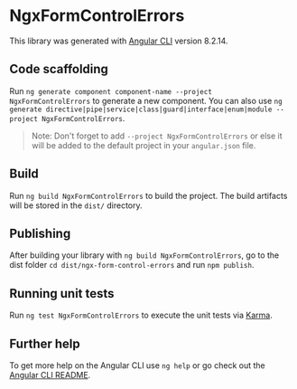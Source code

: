 # NgxFormControlErrors

This library was generated with [Angular CLI](https://github.com/angular/angular-cli) version 8.2.14.

## Code scaffolding

Run `ng generate component component-name --project NgxFormControlErrors` to generate a new component. You can also use `ng generate directive|pipe|service|class|guard|interface|enum|module --project NgxFormControlErrors`.
> Note: Don't forget to add `--project NgxFormControlErrors` or else it will be added to the default project in your `angular.json` file. 

## Build

Run `ng build NgxFormControlErrors` to build the project. The build artifacts will be stored in the `dist/` directory.

## Publishing

After building your library with `ng build NgxFormControlErrors`, go to the dist folder `cd dist/ngx-form-control-errors` and run `npm publish`.

## Running unit tests

Run `ng test NgxFormControlErrors` to execute the unit tests via [Karma](https://karma-runner.github.io).

## Further help

To get more help on the Angular CLI use `ng help` or go check out the [Angular CLI README](https://github.com/angular/angular-cli/blob/master/README.md).
